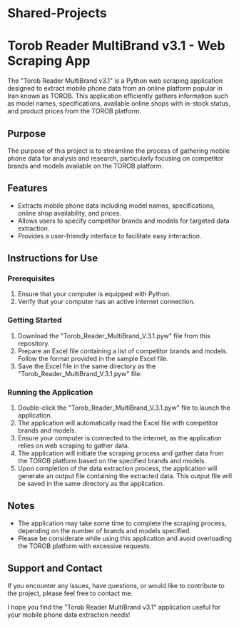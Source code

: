 # Shared-Projects
# Torob Reader MultiBrand v3.1 - Web Scraping App

The "Torob Reader MultiBrand v3.1" is a Python web scraping application designed to extract mobile phone data from an online platform popular in Iran known as TOROB. This application efficiently gathers information such as model names, specifications, available online shops with in-stock status, and product prices from the TOROB platform.

## Purpose
The purpose of this project is to streamline the process of gathering mobile phone data for analysis and research, particularly focusing on competitor brands and models available on the TOROB platform.

## Features
- Extracts mobile phone data including model names, specifications, online shop availability, and prices.
- Allows users to specify competitor brands and models for targeted data extraction.
- Provides a user-friendly interface to facilitate easy interaction.

## Instructions for Use

### Prerequisites
1. Ensure that your computer is equipped with Python.
2. Verify that your computer has an active internet connection.

### Getting Started
1. Download the "Torob_Reader_MultiBrand_V.3.1.pyw" file from this repository.
2. Prepare an Excel file containing a list of competitor brands and models. Follow the format provided in the sample Excel file.
3. Save the Excel file in the same directory as the "Torob_Reader_MultiBrand_V.3.1.pyw" file.

### Running the Application
1. Double-click the "Torob_Reader_MultiBrand_V.3.1.pyw" file to launch the application.
2. The application will automatically read the Excel file with competitor brands and models.
3. Ensure your computer is connected to the internet, as the application relies on web scraping to gather data.
4. The application will initiate the scraping process and gather data from the TOROB platform based on the specified brands and models.
5. Upon completion of the data extraction process, the application will generate an output file containing the extracted data. This output file will be saved in the same directory as the application.

## Notes
- The application may take some time to complete the scraping process, depending on the number of brands and models specified.
- Please be considerate while using this application and avoid overloading the TOROB platform with excessive requests.

## Support and Contact
If you encounter any issues, have questions, or would like to contribute to the project, please feel free to contact me.

I hope you find the "Torob Reader MultiBrand v3.1" application useful for your mobile phone data extraction needs!
